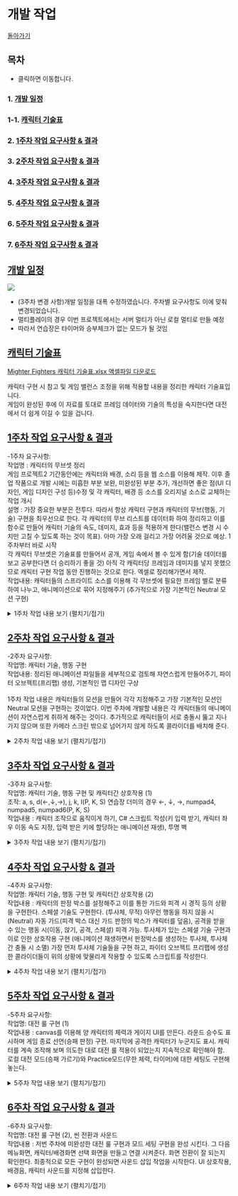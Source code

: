 # 개발 작업
[돌아가기](index.md)
## 목차 <a name='0'></a>
- 클릭하면 이동합니다.
### 1. [개발 일정](#1)
### 1-1. [캐릭터 기술표](#1-1)
### 2. [1주차 작업 요구사항 & 결과](#2)
### 3. [2주차 작업 요구사항 & 결과](#3)
### 4. [3주차 작업 요구사항 & 결과](#4)
### 5. [4주차 작업 요구사항 & 결과](#5)
### 6. [5주차 작업 요구사항 & 결과](#6)
### 7. [6주차 작업 요구사항 & 결과](#7)  

## [개발 일정](#0) <a name='1'></a>

![](https://user-images.githubusercontent.com/49381621/141066891-01487f6c-1e59-4033-8b26-b4e162531207.PNG?raw=true)

- (3주차 변경 사항)개발 일정을 대폭 수정하였습니다. 주차별 요구사항도 이에 맞춰 변경되었습니다.
- 멀티플레이의 경우 이번 프로젝트에서는 서버 멀티가 아닌 로컬 멀티로 만들 예정
- 따라서 연습장은 타이머와 승부체크가 없는 모드가 될 것임

## [캐릭터 기술표](#0) <a name='1-1'></a>

[Mighter Fighters 캐릭터 기술표.xlsx 액셀파일 다운로드](https://github.com/DeepOneKim/DeepOneKim.github.io/files/7494509/Mighter.Fighters.xlsx)

캐릭터 구현 시 참고 및 게임 밸런스 조정을 위해 적용할 내용을 정리한 캐릭터 기술표입니다. <br>
게임이 완성된 후에 이 자료를 토대로 프레임 데이터와 기술의 특성을 숙지한다면 대전에서 더 쉽게 이길 수 있을 겁니다.
<br>
## [1주차 작업 요구사항 & 결과](#0) <a name='2'></a>
-1주차 요구사항: <br>
작업명 : 캐릭터의 무브셋 정리 <br>
게임 프로젝트2 기간동안에는 캐릭터와 배경, 소리 등을 웹 소스를 이용해 제작. 이후 졸업 작품으로 개발 시에는 미흡한 부분 보완, 미완성된 부분 추가, 개선하면 좋은 점(UI 디자인, 게임 디자인 구성 등)수정 및 각 캐릭터, 배경 등 소스를 오리지널 소스로 교체하는 작업 개시 <br>
설명 : 가장 중요한 부분은 전투다. 따라서 항상 캐릭터 구현과 캐릭터의 무브(행동, 기술) 구현을 최우선으로 한다. 각 캐릭터의 무브 리스트를 데이터화 하여 정리하고 이를 함수로 만들어 캐릭터 기술의 속도, 데미지, 효과 등을 적용하게 한다(밸런스 변경 시 수치만 고칠 수 있도록 하는 것이 목표). 아마 가장 오래 걸리고 가장 어려울 것으로 예상. 1주차부터 바로 시작 <br>
각 캐릭터 무브셋은 기술표를 만들어서 공개, 게임 속에서 볼 수 있게 함(기술 데이터를 보고 공부한다면 더 승리하기 좋을 것) 아직 각 캐릭터당 프레임과 데미지를 넣지 못했으므로 캐릭터 구현 작업 동안 진행하는 것으로 한다. 엑셀로 정리해가면서 제작. <br>
작업내용: 캐릭터들의 스프라이트 소스를 이용해 각 무브셋에 필요한 프레임 별로 분류하여 나누고, 애니메이션으로 묶어 지정해주기 (추가적으로 가장 기본적인 Neutral 모션 구현) <br>

<details>
    <summary>1주차 작업 내용 보기 (펼치기/접기)</summary>
  
<br>
1-2주차 작업 사항중 가장 첫번째로 한 것은 4명의 캐릭터들 고유의 모션 스프라이트 자료를 받아서 이들을 각각 모션별 하나의 애니메이션으로 만들기 위해 정리하는 것이였다. 외부 사이트에서 받은 스프라이트 자료들을 내가 원하는 무브셋에 맞게 정리하여 자연스럽게 보이도록 프레임을 삭제하거나 추가해주며 맞춰줬다.
<br>

<img src ="https://user-images.githubusercontent.com/49381621/141069247-dd5e96aa-e6d0-4e8a-922c-eebf4680991a.png">
    
<img src ="https://user-images.githubusercontent.com/49381621/140686443-4397cc65-c489-48bc-b31e-0c59cc5a41a1.PNG">
    
(예. 스콜피온의 스프라이트 자료) 
캐릭터별 모션은 각 14개 항목씩으로, 각각 Being Hit(피격시), Blocking(가드), Walk(걷기), Stand Punch(펀치), Stand Kick(킥), Stand Special(스페셜), Duck(앉기), Duck Punch(앉아 펀치), Duck Kick(앉아 킥), Duck Special(앉아 스페셜), Falling(패배시 쓰러지는 모션), Win Pose(승리 포즈), Timeout Lose(타임아웃 패배시 모션)이 있다. <br>
캐릭터가 4명이므로 총 56개의 모션이 있는 것이다.<br>
이렇게 정리한 각각의 캐릭터 스프라이트 들을 모션별로 분류해 유니티 에셋에 넣고 분류해 주었다.
그 후에는 작 모션별로 애니메이션을 만들어 캐릭터들에게 나누어 줬다.
    
<img src ="https://user-images.githubusercontent.com/49381621/140686574-cc379c7c-ff05-4be2-b659-c9fa74da71cf.png"><br>
    
테스트를 위해 만든 테스트 씬에 지형 역할을 대신할 Floor 오브젝트와 각 구현할 캐릭터들을 놓고 중력을 적용하여 넣었다.<br>
    
<img src ="https://user-images.githubusercontent.com/49381621/140686722-a6581116-0a09-485b-b987-c2aa4bec423f.png"><br>
    
그 다음 캐릭터들의 가장 기본적인 애니메이션인 Neutral(아무 행동도 안한 자세) 애니메이션을 넣기 위해 애니메이터에서 지정해 주었다.<br>
    
<img src ="https://user-images.githubusercontent.com/49381621/140686808-cd4cbb3c-754f-40f7-8561-0e64242efaf5.PNG"><br>
    
이제 기본적인 화면에서 게임을 실행하면 4명의 캐릭터들이 모두 Neutral 애니메이션을 재생한다.
<br>
    
<figure class="video_container">
  <video height="600" width="900" controls="true" allowfullscreen="true" poster="black.png">
    <source src="progressvideo/week1-1.mp4" type="video/mp4">
  </video>
</figure>    

<br>
 </details>
 
## [2주차 작업 요구사항 &  결과](#0) <a name='3'></a>
-2주차 요구사항: <br> 
작업명: 캐릭터 기술, 행동 구현 <br>
작업내용: 정리된 애니메이션 파일들을 세부적으로 검토해 자연스럽게 만들어주기, 파이터 오브젝트(프리팹) 생성, 기본적인 맵 디자인 구상<br>
<br>
1주차 작업 내용은 캐릭터들의 모션을 만들어 각각 지정해주고 가장 기본적인 모션인 Neutral 모션을 구현하는 것이었다. 이번 주차에 개발할 내용은 각 캐릭터들의 애니메이션이 자연스럽게 취하게 해주는 것이다. 추가적으로 캐릭터들이 서로 충돌시 뚫고 지나가지 않으며 또한 카메라 스크린 밖으로 넘어가지 않게 하도록 콜라이더를 배치해 준다.
<details>
    <summary>2주차 작업 내용 보기 (펼치기/접기)</summary>
    
<img src ="https://user-images.githubusercontent.com/49381621/141195640-e1ef9076-dd7f-47ec-b3fc-88f756dbcd18.PNG"> <br>    
    
1주차에 정리한 수많은 스프라이트와 애니메이션을 실제로 적용하고 후에 캐릭터 선택 등으로 지정될 1p, 2p의 캐릭터 오브젝트를 만들기 위해서 prefab을 생성했다. 이렇게 생성한 prefab에 1주차 때 적용했었던 중력, 충돌, 판정 등의 컴포넌트를 관리하기 용이하게 세분화하여 나눴다. <br>
    
<img src ="https://user-images.githubusercontent.com/49381621/141196517-a4c0f1e3-5456-4c9e-8b4e-d4276f46f384.PNG"> <br>
    
저번주에는 캐릭터의 스프라이트 정리 및 애니메이션 지정만 해주었는데, 이는 하나하나 재생해 보면 실제로는 굉장히 부자연스럽거나 어색하게 보였다. 앉은 자세 공격을 할때는 이미지 파일의 크기 차이로 캐릭터가 위아래로 출렁거렸고, 일부 액션들의 속도가 너무 빠르거나 느렸다. 그래서 각 무브셋에 해당하는 스프라이트를 삭제하거나 수정하고, 애니메이션 탭을 이용해 프레임 속도와 프레임 당 이미지 position을 지정해 주는 작업을 했다.
<br>    

<figure class="video_container">
  <video height="600" width="900" controls="true" allowfullscreen="true" poster="black.png">
    <source src="progressvideo/week2-1.mp4" type="video/mp4">
  </video>
</figure> 

<br>
    
<img src ="https://user-images.githubusercontent.com/49381621/141195691-668bdad3-ab71-4db5-b366-07b5b70284ac.PNG"> <br>
    
상대 캐릭터와 충돌시 이동이 제한되도록 지정해줄 몸 판정(MovementCollider)이다. 이는 양 캐릭터가 스크린 밖으로 벗어나는 것도 막아줄수 있다 (카메라 화면 너머에 보이지 않는 Collider(투명 벽)도 만들었다). <br>
    
<img src ="https://user-images.githubusercontent.com/49381621/141195880-b89c7af1-89f7-4879-a538-645cf10723d9.PNG"> <br>
    
피격 판정 박스이다. Top, Bottom으로 각 상반신과 하반신으로 나누었는데, 그 이유는 앉은 자세의 상단 공격 회피를 구현하기 위해서이다. 전신 무적 판정의 기술 사용시 모든 피격 판정 박스가 사라진다. <br>
    
<img src ="https://user-images.githubusercontent.com/49381621/141200283-112ef2bb-9d07-4862-a49d-4c73ce14d725.PNG"> <br>
    
같은 방법으로 다른 캐릭터들의 모션도 구현했다. 위의 경우 처럼 프리팹을 생성하여 각각 캐릭터들에게 지정된 애니메이션을 수정했다. <br>
    
</details>

## [3주차 작업 요구사항 &  결과](#0) <a name='4'></a>
-3주차 요구사항: <br> 
작업명: 캐릭터 기술, 행동 구현 및 캐릭터간 상호작용 (1) <br>
조작: a, s, d(←,↓,→), j, k, l(P, K, S) 연습장 더미의 경우 ←, ↓, →, numpad4, numpad5, numpad6(P, K, S) <br>
작업내용 : 캐릭터 조작으로 움직이게 하기, C# 스크립트 작성(키 입력 받기, 캐릭터 좌우 이동 속도 지정, 입력 받은 키에 할당하는 애니메이션 재생), 투명 벽

<details>
    <summary>3주차 작업 내용 보기 (펼치기/접기)</summary>

2주차 작업을 통해 모든 캐릭터의 모션을 구현했다. C# 스크립트를 작성해서 기존에 만든 프리팹에 컴포넌트로 지정해주어 해당 모션들을 재생 할 수 있게하고, 직접 이동시킴으로써 각 캐릭터간 충돌 상황과 맵 이탈 방지를 체크할 것이다.
<br>
    
<br>    
</details>

## [4주차 작업 요구사항 &  결과](#0) <a name='5'></a>
-4주차 요구사항: <br> 
작업명: 캐릭터 기술, 행동 구현 및 캐릭터간 상호작용 (2) <br>
작업내용 : 캐릭터의 판정 박스를 설정해주고 이를 통한 가드와 피격 시 경직 등의 상황을 구현한다. 스페셜 기술도 구현한다. (투사체, 무적)
아무런 행동을 하지 않을 시(Neutral) 자동 가드(피격 박스 대신 가드 판정의 박스가 캐릭터를 덮음), 공격을 받을 수 있는 행동 시(이동, 앉기, 공격, 스페셜) 피격 가능.
투사체가 있는 스페셜 기술 구현과 이로 인한 상호작용 구현 (애니메이션 재생하면서 판정박스를 생성하는 투사체, 투사체간 충돌 시 소멸)
가장 먼저 투사체 기술들을 구현 하고, 파이터 오브젝트 프리팹에 생성한 콜라이더들이 위의 상황에 맞물리게 작용할 수 있도록 스크립트를 작성한다.

<details>
    <summary>4주차 작업 내용 보기 (펼치기/접기)</summary>
3주차에서는 캐릭터들의 기본적인 이동과 일부 공격을 구현해 줬다(서서 공격). 이번 주차에는 투사체를 발사하는 스페셜 기술, 앉은 자세 기술들과 스페셜 공격시 취하는 모션과 무적 판정 등을 넣어줄 것이다.    
<br>
    
<br>    
</details>

## [5주차 작업 요구사항 &  결과](#0) <a name='6'></a>
-5주차 요구사항: <br> 
작업명: 대전 룰 구현 (1)<br>
작업내용 : canvas를 이용해 양 캐릭터의 체력과 게이지 UI를 만든다. 라운드 승수도 표시하며 게임 종료 선언(승패 판정) 구현. 마지막에 공격한 캐릭터가 누군지도 표시.
캐릭터를 계속 조작해 보며 의도한 대로 대전 룰 적용이 되었는지 지속적으로 확인해야 함. 로컬 대전 모드(승패 가르기)와 Practice모드(무한 체력, 타이머)에 대한 세팅도 구현해놓는다.

<details>
    <summary>5주차 작업 내용 보기 (펼치기/접기)</summary>
    
<br>
    
<br>    
</details>

## [6주차 작업 요구사항 &  결과](#0) <a name='7'></a>
-6주차 요구사항: <br> 
작업명: 대전 룰 구현 (2), 씬 전환과 사운드 <br>
작업내용 : 저번 주차에 미완성한 대전 룰 구현과 모드 세팅 구현을 완성 시킨다. 그 다음 메뉴화면, 캐릭터/배경화면 선택 화면을 만들고 연결 시켜준다. 화면 전환이 잘 되는지 확인한다.
최종적으로 모든 구현이 완성되면 사운드 삽입 작업을 시작한다. UI 상호작용, 배경음, 캐릭터 사운드를 지정해 삽입한다.

<details>
    <summary>6주차 작업 내용 보기 (펼치기/접기)</summary>
    
<br>
    
<br>    
</details>
